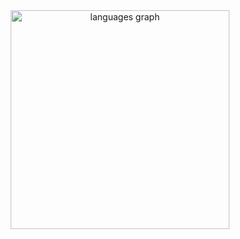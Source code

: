 <div align="center">
  <img src="https://github-readme-stats.vercel.app/api/top-langs?username=JVCCODE5&locale=pt-br&hide_title=false&layout=compact&card_width=320&langs_count=5&theme=chartreuse-dark&hide_border=false&order=2" height="350" alt="languages graph"  />
</div>

###
